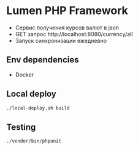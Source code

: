 # Lumen PHP Framework

* Сервис получения курсов валют в json
* GET запрос http://localhost:8080/currency/all
* Запуск синхронизации ежедневно

## Env dependencies

* Docker

## Local deploy

```bash
./local-deploy.sh build
```

## Testing

```bash
./vendor/bin/phpunit
```

